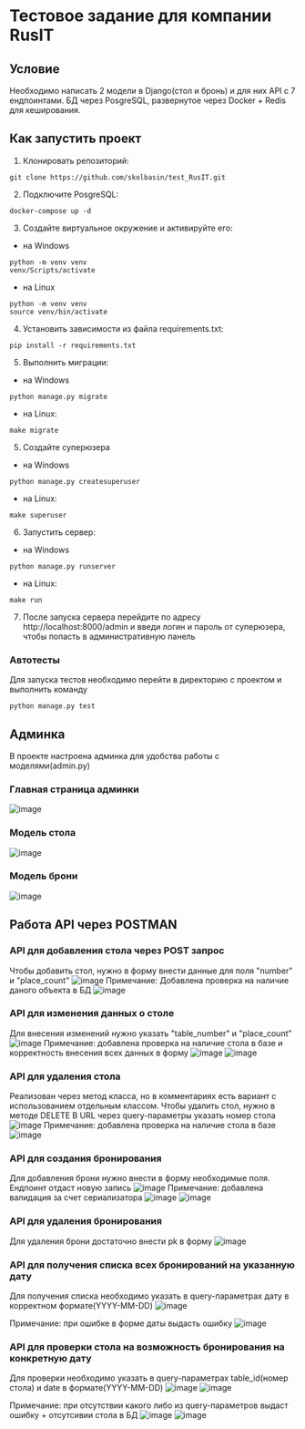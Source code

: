# Тестовое задание для компании RusIT

## Условие
Необходимо написать 2 модели в Django(стол и бронь) и для них API с 7 ендпоинтами. БД через PosgreSQL, развернутое через Docker + Redis для кеширования.

## Как запустить проект
1. Клонировать репозиторий:
```
git clone https://github.com/skolbasin/test_RusIT.git
```
2. Подключите PosgreSQL:
```
docker-compose up -d
```
3. Создайте виртуальное окружение и активируйте его:
- на Windows
```
python -m venv venv
venv/Scripts/activate
```
- на Linux
```
python -m venv venv
source venv/bin/activate
```
4. Установить зависимости из файла requirements.txt:
```
pip install -r requirements.txt
```
5. Выполнить миграции:
- на Windows
```
python manage.py migrate
```
- на Linux:
```
make migrate
```
5. Создайте суперюзера
- на Windows
```
python manage.py createsuperuser
```
- на Linux:
```
make superuser
```
6. Запустить сервер:
- на Windows
```
python manage.py runserver
```
- на Linux:
```
make run
```
7. После запуска сервера перейдите по адресу http://localhost:8000/admin и введи логин и пароль от суперюзера, чтобы попасть в административную панель
### Автотесты
Для запуска тестов необходимо перейти в директорию с проектом и выполнить команду 
```
python manage.py test
```
## Админка
В проекте настроена админка для удобства работы с моделями(admin.py)

### Главная страница админки
![image](https://github.com/skolbasin/test_RusIT/assets/111511890/2b8b0ba8-1fdb-45fa-be9b-81e395b58bc5)
### Модель стола 
![image](https://github.com/skolbasin/test_RusIT/assets/111511890/4fb8e8e7-b4ec-4dec-b5f4-8df50f829efd)
### Модель брони 
![image](https://github.com/skolbasin/test_RusIT/assets/111511890/1382a81e-23fe-4b4a-bdfa-9b5443981644)

## Работа API через POSTMAN

### API для добавления стола через POST запрос
Чтобы добавить стол, нужно в форму внести данные для поля "number" и "place_count"
![image](https://github.com/skolbasin/test_RusIT/assets/111511890/f93f58db-9b5a-4e65-92e3-2b9b20266470)
Примечание: Добавлена проверка на наличие даного объекта в БД
![image](https://github.com/skolbasin/test_RusIT/assets/111511890/54b4567b-0575-47ed-938d-862e976962f2)

### API для изменения данных о столе
Для внесения изменений нужно указать "table_number" и "place_count"
![image](https://github.com/skolbasin/test_RusIT/assets/111511890/d8316640-9050-487d-87d9-ac6398f2cb50)
Примечание: добавлена проверка на наличие стола в базе и корректность внесения всех данных в форму
![image](https://github.com/skolbasin/test_RusIT/assets/111511890/c137c814-e725-4b16-8753-215453d090ff)
![image](https://github.com/skolbasin/test_RusIT/assets/111511890/a656e836-d774-4b5a-9728-0606fa4a4686)

### API для удаления стола
Реализован через метод класса, но в комментариях есть вариант с использованием отдельным классом. 
Чтобы удалить стол, нужно в методе DELETE В URL через query-параметры указать номер стола 
![image](https://github.com/skolbasin/test_RusIT/assets/111511890/0023fe1d-9a3b-45c2-948a-c8455e1f70ce)
Примечание: добавлена проверка на наличие стола в базе
![image](https://github.com/skolbasin/test_RusIT/assets/111511890/ecc24bfc-bc1f-4597-93c3-112387cb9d05)

### API для создания бронирования
Для добавления брони нужно внести в форму необходимые поля. Ендпоинт отдаст новую запись
![image](https://github.com/skolbasin/test_RusIT/assets/111511890/8bfeb48e-4463-443c-abea-bbf1342052df)
Примечание: добавлена валидация за счет сериализатора
![image](https://github.com/skolbasin/test_RusIT/assets/111511890/f7f16dca-9e61-4fa6-9ee0-6a46e4d2329e)
![image](https://github.com/skolbasin/test_RusIT/assets/111511890/100045d1-9a37-431e-80f8-9026b45c4ec8)

### API для удаления бронирования
Для удаления брони достаточно внести pk в форму
![image](https://github.com/skolbasin/test_RusIT/assets/111511890/9a2af540-ef3f-42ec-a1c2-63b058245cf7)

### API для получения списка всех бронирований на указанную дату
Для получения списка необходимо указать в query-параметрах дату в корректном формате(YYYY-MM-DD)
![image](https://github.com/skolbasin/test_RusIT/assets/111511890/54858592-faab-439e-b78e-944b60a31294)

Примечание: при ошибке в форме даты выдасть ошибку 
![image](https://github.com/skolbasin/test_RusIT/assets/111511890/9538eed0-e3d0-4fd2-acc4-79a376bca90c)

### API для проверки стола на возможность бронирования на конкретную дату
Для проверки необходимо указать в query-параметрах table_id(номер стола) и date в формате(YYYY-MM-DD)
![image](https://github.com/skolbasin/test_RusIT/assets/111511890/1bd4cc0c-c851-4824-a448-68f1ca813775)
![image](https://github.com/skolbasin/test_RusIT/assets/111511890/f2d8312d-0176-49cd-b321-c65ca05e34f0)

Примечание: при отсутствии какого либо из query-параметров выдаст ошибку + отсутсивии стола в БД
![image](https://github.com/skolbasin/test_RusIT/assets/111511890/8546eec2-67d5-48d3-8d66-a9822fce8e50)
![image](https://github.com/skolbasin/test_RusIT/assets/111511890/82530ede-7ba2-4e02-9119-b4c081793e08)


